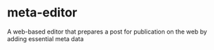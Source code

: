 # meta-editor
A web-based editor that prepares a post for publication on the web by adding essential meta data
